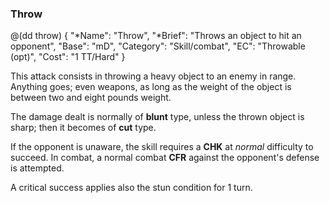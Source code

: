 ### Throw 

@(dd throw)
{ 
  "*Name": "Throw",
  "*Brief": "Throws an object to hit an opponent",
  "Base": "mD",
  "Category": "Skill/combat",
  "EC": "Throwable (opt)",
  "Cost": "1 TT/Hard"
}

This attack consists in throwing a heavy object to an enemy in range.
Anything goes; even weapons, as long as the weight of the object is
between two and eight pounds weight.

The damage dealt is normally of __blunt__ type, unless the thrown object
is sharp; then it becomes of __cut__ type.

If the opponent is unaware, the skill requires a **CHK** at *normal* 
difficulty to succeed. In combat, a normal combat **CFR** against 
the opponent's defense is attempted.

A critical success applies also the stun condition for 1 turn.
